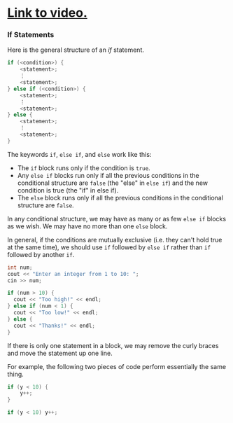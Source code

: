 # [Link to video.](https://www.youtube.com/watch?v=tuNxOAKhdy8&list=PLVD25niNi0BkgQHyEFkuuBp_IQ4q67jIC)

### If Statements

Here is the general structure of an *if* statement.

```cpp
if (<condition>) {
    <statement>;
    ⋮
    <statement>;
} else if (<condition>) {
    <statement>;
    ⋮
    <statement>;
} else {
    <statement>;
    ⋮
    <statement>;
}
```

The keywords `if`, `else if`, and `else` work like this:
* The `if` block runs only if the condition is `true`. 
* Any `else if` blocks run only if all the previous conditions in the conditional structure are `false` (the "else" in `else if`) and the new condition is true (the "if" in else if).
* The `else` block runs only if all the previous conditions in the conditional structure are `false`.

In any conditional structure, we may have as many or as few `else if` blocks as we wish. We may have no more than one `else` block. 

In general, if the conditions are mutually exclusive (i.e. they can't hold true at the same time), we should use `if` followed by `else if` rather than `if` followed by another `if`.

```cpp
int num;
cout << "Enter an integer from 1 to 10: ";
cin >> num;

if (num > 10) {
  cout << "Too high!" << endl;
} else if (num < 1) {
  cout << "Too low!" << endl;
} else {
  cout << "Thanks!" << endl;
}
```

If there is only one statement in a block, we may remove the curly braces and move the statement up one line.

For example, the following two pieces of code perform essentially the same thing.

```cpp
if (y < 10) {
    y++;
}
```

```cpp
if (y < 10) y++;
```
